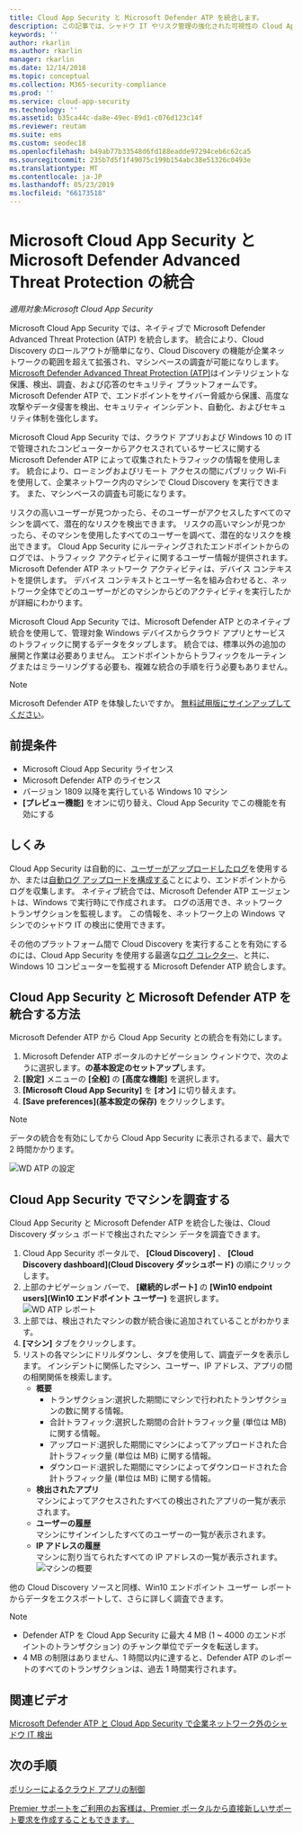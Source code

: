 ```yaml
---
title: Cloud App Security と Microsoft Defender ATP を統合します。
description: この記事では、シャドウ IT やリスク管理の強化された可視性の Cloud App Security と Microsoft Defender Advanced Threat Protection を統合する方法について説明します。
keywords: ''
author: rkarlin
ms.author: rkarlin
manager: rkarlin
ms.date: 12/14/2018
ms.topic: conceptual
ms.collection: M365-security-compliance
ms.prod: ''
ms.service: cloud-app-security
ms.technology: ''
ms.assetid: b35ca44c-da8e-49ec-89d1-c076d123c14f
ms.reviewer: reutam
ms.suite: ems
ms.custom: seodec18
ms.openlocfilehash: b49ab77b33548d6fd188eadde97294ceb6c62ca5
ms.sourcegitcommit: 235b7d5f1f49075c199b154abc38e51326c0493e
ms.translationtype: MT
ms.contentlocale: ja-JP
ms.lasthandoff: 05/23/2019
ms.locfileid: "66173518"
---
```

# <a name="microsoft-defender-advanced-threat-protection-integration-with-microsoft-cloud-app-security"></a>Microsoft Cloud App Security と Microsoft Defender Advanced Threat Protection の統合

*適用対象:Microsoft Cloud App Security*

Microsoft Cloud App Security では、ネイティブで Microsoft Defender Advanced Threat Protection (ATP) を統合します。 統合により、Cloud Discovery のロールアウトが簡単になり、Cloud Discovery の機能が企業ネットワークの範囲を超えて拡張され、マシンベースの調査が可能になりします。 [Microsoft Defender Advanced Threat Protection (ATP)](https://docs.microsoft.com/windows/security/threat-protection/windows-defender-atp/windows-defender-advanced-threat-protection)はインテリジェントな保護、検出、調査、および応答のセキュリティ プラットフォームです。 Microsoft Defender ATP で、エンドポイントをサイバー脅威から保護、高度な攻撃やデータ侵害を検出、セキュリティ インシデント、自動化、およびセキュリティ体制を強化します。

Microsoft Cloud App Security では、クラウド アプリおよび Windows 10 の IT で管理されたコンピューターからアクセスされているサービスに関する Microsoft Defender ATP によって収集されたトラフィックの情報を使用します。 統合により、ローミングおよびリモート アクセスの間にパブリック Wi-Fi を使用して、企業ネットワーク内のマシンで Cloud Discovery を実行できます。 また、マシンベースの調査も可能になります。

リスクの高いユーザーが見つかったら、そのユーザーがアクセスしたすべてのマシンを調べて、潜在的なリスクを検出できます。 リスクの高いマシンが見つかったら、そのマシンを使用したすべてのユーザーを調べて、潜在的なリスクを検出できます。 Cloud App Security にルーティングされたエンドポイントからのログでは、トラフィック アクティビティに関するユーザー情報が提供されます。 Microsoft Defender ATP ネットワーク アクティビティは、デバイス コンテキストを提供します。 デバイス コンテキストとユーザー名を組み合わせると、ネットワーク全体でどのユーザーがどのマシンからどのアクティビティを実行したかが詳細にわかります。

Microsoft Cloud App Security では、Microsoft Defender ATP とのネイティブ統合を使用して、管理対象 Windows デバイスからクラウド アプリとサービスのトラフィックに関するデータをタップします。 統合では、標準以外の追加の展開と作業は必要ありません。 エンドポイントからトラフィックをルーティングまたはミラーリングする必要も、複雑な統合の手順を行う必要もありません。

> [!NOTE]
> Microsoft Defender ATP を体験したいですか。 [無料試用版にサインアップしてください](https://www.microsoft.com/WindowsForBusiness/windows-atp?ocid=docs-wdatp-assignaccess-abovefoldlink)。
>


## <a name="prerequisites"></a>前提条件

- Microsoft Cloud App Security ライセンス
- Microsoft Defender ATP のライセンス
- バージョン 1809 以降を実行している Windows 10 マシン
- **[プレビュー機能]** をオンに切り替え、Cloud App Security でこの機能を有効にする

## <a name="how-it-works"></a>しくみ

Cloud App Security は自動的に、[ユーザーがアップロードしたログ](create-snapshot-cloud-discovery-reports.md)を使用するか、または[自動ログ アップロードを構成する](discovery-docker.md)ことにより、エンドポイントからログを収集します。 ネイティブ統合では、Microsoft Defender ATP エージェントは、Windows で実行時にで作成されます。 ログの活用でき、ネットワーク トランザクションを監視します。 この情報を、ネットワーク上の Windows マシンでのシャドウ IT の検出に使用できます。

その他のプラットフォーム間で Cloud Discovery を実行することを有効にするのには、Cloud App Security を使用する最適な[ログ コレクター](discovery-docker.md)、と共に、Windows 10 コンピューターを監視する Microsoft Defender ATP 統合します。

## <a name="how-to-integrate-microsoft-defender-atp-with-cloud-app-security"></a>Cloud App Security と Microsoft Defender ATP を統合する方法

Microsoft Defender ATP から Cloud App Security との統合を有効にします。

1. Microsoft Defender ATP ポータルのナビゲーション ウィンドウで、次のように選択します。**の基本設定のセットアップ**します。
2. **[設定]** メニューの **[全般]** の **[高度な機能]** を選択します。
3. **[Microsoft Cloud App Security]** を **[オン]** に切り替えます。
4. **[Save preferences]\(基本設定の保存\)** をクリックします。

>[!NOTE]
> データの統合を有効にしてから Cloud App Security に表示されるまで、最大で 2 時間かかります。
>

   ![WD ATP の設定](./media/wdatp-settings.png)

## <a name="investigate-machines-in-cloud-app-security"></a>Cloud App Security でマシンを調査する

Cloud App Security と Microsoft Defender ATP を統合した後は、Cloud Discovery ダッシュ ボードで検出されたマシン データを調査できます。

1. Cloud App Security ポータルで、 **[Cloud Discovery]** 、 **[Cloud Discovery dashboard]\(Cloud Discovery ダッシュボード\)** の順にクリックします。
2. 上部のナビゲーション バーで、 **[継続的レポート]** の **[Win10 endpoint users]\(Win10 エンドポイント ユーザー\)** を選択します。
  ![WD ATP レポート](./media/win10-dashboard-report.png)
3. 上部では、検出されたマシンの数が統合後に追加されていることがわかります。
4. **[マシン]** タブをクリックします。
5. リストの各マシンにドリルダウンし、タブを使用して、調査データを表示します。 インシデントに関係したマシン、ユーザー、IP アドレス、アプリの間の相関関係を検索します。
   - **概要**
      - トランザクション:選択した期間にマシンで行われたトランザクションの数に関する情報。
      - 合計トラフィック:選択した期間の合計トラフィック量 (単位は MB) に関する情報。
     - アップロード:選択した期間にマシンによってアップロードされた合計トラフィック量 (単位は MB) に関する情報。
     - ダウンロード:選択した期間にマシンによってダウンロードされた合計トラフィック量 (単位は MB) に関する情報。
   - **検出されたアプリ**<br>
  マシンによってアクセスされたすべての検出されたアプリの一覧が表示されます。
   - **ユーザーの履歴**<br>
    マシンにサインインしたすべてのユーザーの一覧が表示されます。
   - **IP アドレスの履歴**<br>
    マシンに割り当てられたすべての IP アドレスの一覧が表示されます。
 ![マシンの概要](./media/machines-overview.png)
 
他の Cloud Discovery ソースと同様、Win10 エンドポイント ユーザー レポートからデータをエクスポートして、さらに詳しく調査できます。 

> [!NOTE]
> - Defender ATP を Cloud App Security に最大 4 MB (1 ~ 4000 のエンドポイントのトランザクション) のチャンク単位でデータを転送します。
> - 4 MB の制限はありません、1 時間以内に達すると、Defender ATP のレポートのすべてのトランザクションは、過去 1 時間実行されます。

## <a name="related-videos"></a>関連ビデオ

[Microsoft Defender ATP と Cloud App Security で企業ネットワーク外のシャドウ IT 検出](https://www.youtube.com/watch?v=f8hbvbY1Hnc)  

## <a name="next-steps"></a>次の手順 
[ポリシーによるクラウド アプリの制御](control-cloud-apps-with-policies.md) 

[Premier サポートをご利用のお客様は、Premier ポータルから直接新しいサポート要求を作成することもできます。](https://premier.microsoft.com/)  
  
